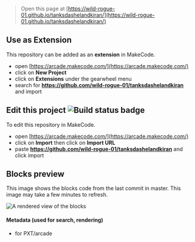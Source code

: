  


> Open this page at [https://wild-rogue-01.github.io/tanksdashelandkiran/](https://wild-rogue-01.github.io/tanksdashelandkiran/)

## Use as Extension

This repository can be added as an **extension** in MakeCode.

* open [https://arcade.makecode.com/](https://arcade.makecode.com/)
* click on **New Project**
* click on **Extensions** under the gearwheel menu
* search for **https://github.com/wild-rogue-01/tanksdashelandkiran** and import

## Edit this project ![Build status badge](https://github.com/wild-rogue-01/tanksdashelandkiran/workflows/MakeCode/badge.svg)

To edit this repository in MakeCode.

* open [https://arcade.makecode.com/](https://arcade.makecode.com/)
* click on **Import** then click on **Import URL**
* paste **https://github.com/wild-rogue-01/tanksdashelandkiran** and click import

## Blocks preview

This image shows the blocks code from the last commit in master.
This image may take a few minutes to refresh.

![A rendered view of the blocks](https://github.com/wild-rogue-01/tanksdashelandkiran/raw/master/.github/makecode/blocks.png)

#### Metadata (used for search, rendering)

* for PXT/arcade
<script src="https://makecode.com/gh-pages-embed.js"></script><script>makeCodeRender("{{ site.makecode.home_url }}", "{{ site.github.owner_name }}/{{ site.github.repository_name }}");</script>
